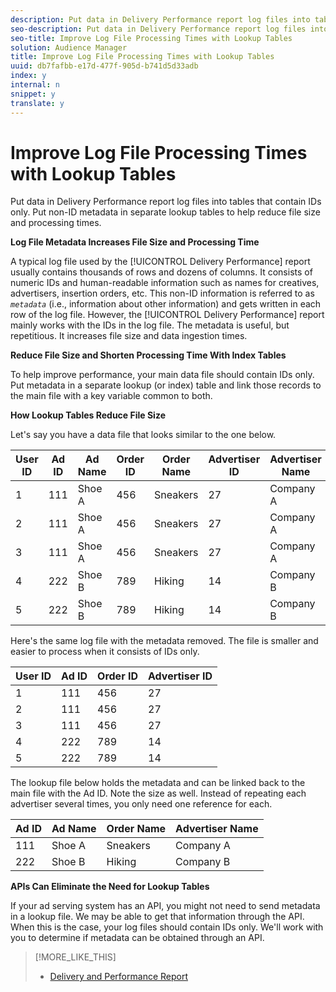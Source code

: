 ```yaml
---
description: Put data in Delivery Performance report log files into tables that contain IDs only. Put non-ID metadata in separate lookup tables to help reduce file size and processing times.
seo-description: Put data in Delivery Performance report log files into tables that contain IDs only. Put non-ID metadata in separate lookup tables to help reduce file size and processing times.
seo-title: Improve Log File Processing Times with Lookup Tables
solution: Audience Manager
title: Improve Log File Processing Times with Lookup Tables
uuid: db7fafbb-e17d-477f-905d-b741d5d33adb
index: y
internal: n
snippet: y
translate: y
---
```


# Improve Log File Processing Times with Lookup Tables

Put data in Delivery Performance report log files into tables that contain IDs only. Put non-ID metadata in separate lookup tables to help reduce file size and processing times.



**Log File Metadata Increases File Size and Processing Time** 


A typical log file used by the [!UICONTROL Delivery Performance] report usually contains thousands of rows and dozens of columns. It consists of numeric IDs and human-readable information such as names for creatives, advertisers, insertion orders, etc. This non-ID information is referred to as *`metadata`* (i.e., information about other information) and gets written in each row of the log file. However, the [!UICONTROL Delivery Performance] report mainly works with the IDs in the log file. The metadata is useful, but repetitious. It increases file size and data ingestion times. 


**Reduce File Size and Shorten Processing Time With Index Tables** 


To help improve performance, your main data file should contain IDs only. Put metadata in a separate lookup (or index) table and link those records to the main file with a key variable common to both. 


**How Lookup Tables Reduce File Size** 


Let's say you have a data file that looks similar to the one below. 

|  User ID  | Ad ID  | Ad Name  | Order ID  | Order Name  | Advertiser ID  | Advertiser Name  |
|---|---|---|---|---|---|---|
|  1  | 111  | Shoe A  | 456  | Sneakers  | 27  | Company A  |
|  2  | 111  | Shoe A  | 456  | Sneakers  | 27  | Company A  |
|  3  | 111  | Shoe A  | 456  | Sneakers  | 27  | Company A  |
|  4  | 222  | Shoe B  | 789  | Hiking  | 14  | Company B  |
|  5  | 222  | Shoe B  | 789  | Hiking  | 14  | Company B  |



Here's the same log file with the metadata removed. The file is smaller and easier to process when it consists of IDs only. 

|  User ID  | Ad ID  | Order ID  | Advertiser ID  |
|---|---|---|---|
|  1  | 111  | 456  | 27  |
|  2  | 111  | 456  | 27  |
|  3  | 111  | 456  | 27  |
|  4  | 222  | 789  | 14  |
|  5  | 222  | 789  | 14  |



The lookup file below holds the metadata and can be linked back to the main file with the Ad ID. Note the size as well. Instead of repeating each advertiser several times, you only need one reference for each. 

|  Ad ID  | Ad Name  | Order Name  | Advertiser Name  |
|---|---|---|---|
|  111  | Shoe A  | Sneakers  | Company A  |
|  222  | Shoe B  | Hiking  | Company B  |



**APIs Can Eliminate the Need for Lookup Tables** 


If your ad serving system has an API, you might not need to send metadata in a lookup file. We may be able to get that information through the API. When this is the case, your log files should contain IDs only. We'll work with you to determine if metadata can be obtained through an API. 
>[!MORE_LIKE_THIS]
>
>* [Delivery and Performance Report](delivery-performance-report.md#concept_ED04A45759A6408D95222C7BE0EA301D)
